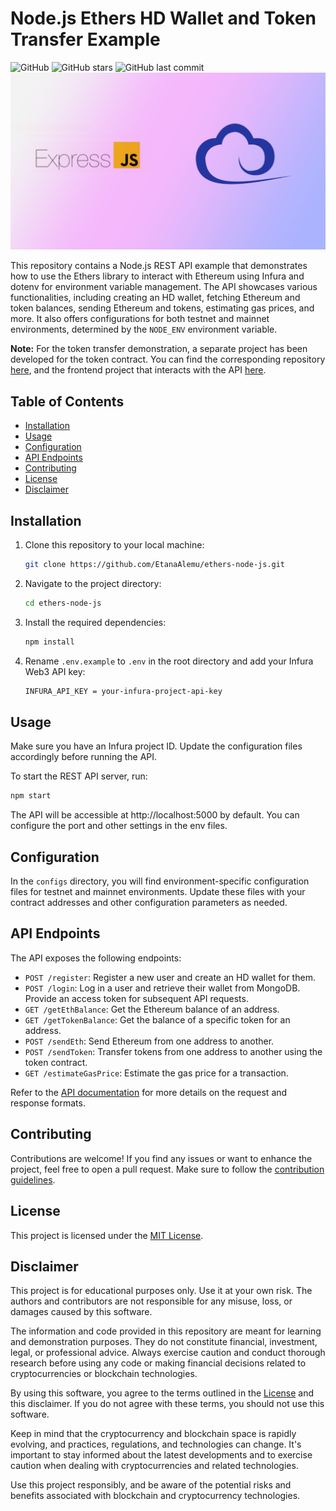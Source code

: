 # Node.js Ethers HD Wallet and Token Transfer Example

![GitHub](https://img.shields.io/github/license/EtanaAlemu/ethers-node-js)
![GitHub stars](https://img.shields.io/github/stars/EtanaAlemu/ethers-node-js)
![GitHub last commit](https://img.shields.io/github/last-commit/EtanaAlemu/ethers-node-js)
![Logo](logo.png)

This repository contains a Node.js REST API example that demonstrates how to use the Ethers library to interact with Ethereum using Infura and dotenv for environment variable management. The API showcases various functionalities, including creating an HD wallet, fetching Ethereum and token balances, sending Ethereum and tokens, estimating gas prices, and more. It also offers configurations for both testnet and mainnet environments, determined by the `NODE_ENV` environment variable.

**Note:** For the token transfer demonstration, a separate project has been developed for the token contract. You can find the corresponding repository [here](https://github.com/EtanaAlemu/erc20-token-contract), and the frontend project that interacts with the API [here](https://github.com/EtanaAlemu/ethers-hdwallet-frontend).

## Table of Contents

- [Installation](#installation)
- [Usage](#usage)
- [Configuration](#configuration)
- [API Endpoints](#api-endpoints)
- [Contributing](#contributing)
- [License](#license)
- [Disclaimer](#disclaimer)

## Installation

1. Clone this repository to your local machine:

   ```bash
   git clone https://github.com/EtanaAlemu/ethers-node-js.git
   ```

2. Navigate to the project directory:

   ```bash
   cd ethers-node-js
   ```

3. Install the required dependencies:

   ```bash
   npm install
   ```

4. Rename `.env.example` to `.env` in the root directory and add your Infura Web3 API key:

   ```bash
   INFURA_API_KEY = your-infura-project-api-key
   ```

## Usage

Make sure you have an Infura project ID. Update the configuration files accordingly before running the API.

To start the REST API server, run:

```bash
npm start
```

The API will be accessible at http://localhost:5000 by default. You can configure the port and other settings in the env files.

## Configuration

In the `configs` directory, you will find environment-specific configuration files for testnet and mainnet environments. Update these files with your contract addresses and other configuration parameters as needed.

## API Endpoints

The API exposes the following endpoints:

- `POST /register`: Register a new user and create an HD wallet for them.
- `POST /login`: Log in a user and retrieve their wallet from MongoDB. Provide an access token for subsequent API requests.
- `GET /getEthBalance`: Get the Ethereum balance of an address.
- `GET /getTokenBalance`: Get the balance of a specific token for an address.
- `POST /sendEth`: Send Ethereum from one address to another.
- `POST /sendToken`: Transfer tokens from one address to another using the token contract.
- `GET /estimateGasPrice`: Estimate the gas price for a transaction.

Refer to the [API documentation](DOCUMENTATION.md) for more details on the request and response formats.

## Contributing

Contributions are welcome! If you find any issues or want to enhance the project, feel free to open a pull request. Make sure to follow the [contribution guidelines](CONTRIBUTING.md).

## License

This project is licensed under the [MIT License](LICENSE).

## Disclaimer

This project is for educational purposes only. Use it at your own risk. The authors and contributors are not responsible for any misuse, loss, or damages caused by this software.

The information and code provided in this repository are meant for learning and demonstration purposes. They do not constitute financial, investment, legal, or professional advice. Always exercise caution and conduct thorough research before using any code or making financial decisions related to cryptocurrencies or blockchain technologies.

By using this software, you agree to the terms outlined in the [License](LICENSE) and this disclaimer. If you do not agree with these terms, you should not use this software.

Keep in mind that the cryptocurrency and blockchain space is rapidly evolving, and practices, regulations, and technologies can change. It's important to stay informed about the latest developments and to exercise caution when dealing with cryptocurrencies and related technologies.

Use this project responsibly, and be aware of the potential risks and benefits associated with blockchain and cryptocurrency technologies.
